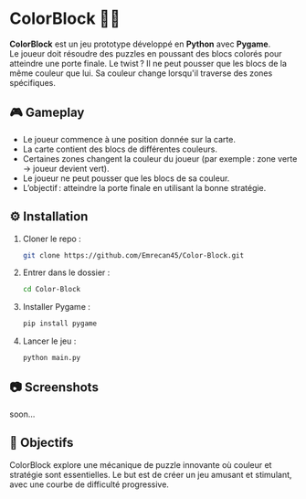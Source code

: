 # ColorBlock 🎨🧱

**ColorBlock** est un jeu prototype développé en **Python** avec **Pygame**.  
Le joueur doit résoudre des puzzles en poussant des blocs colorés pour atteindre une porte finale. Le twist ? Il ne peut pousser que les blocs de la même couleur que lui. Sa couleur change lorsqu'il traverse des zones spécifiques.

## 🎮 Gameplay

- Le joueur commence à une position donnée sur la carte.
- La carte contient des blocs de différentes couleurs.
- Certaines zones changent la couleur du joueur (par exemple : zone verte → joueur devient vert).
- Le joueur ne peut pousser que les blocs de sa couleur.
- L’objectif : atteindre la porte finale en utilisant la bonne stratégie.

## ⚙ Installation

1. Cloner le repo :
    ```bash
    git clone https://github.com/Emrecan45/Color-Block.git
    ```
2. Entrer dans le dossier :
    ```bash
    cd Color-Block
    ```
3. Installer Pygame :
    ```bash
    pip install pygame
    ```
4. Lancer le jeu :
    ```bash
    python main.py
    ```
    
## 📷 Screenshots

soon...

## 🧠 Objectifs

ColorBlock explore une mécanique de puzzle innovante où couleur et stratégie sont essentielles. Le but est de créer un jeu amusant et stimulant, avec une courbe de difficulté progressive.
